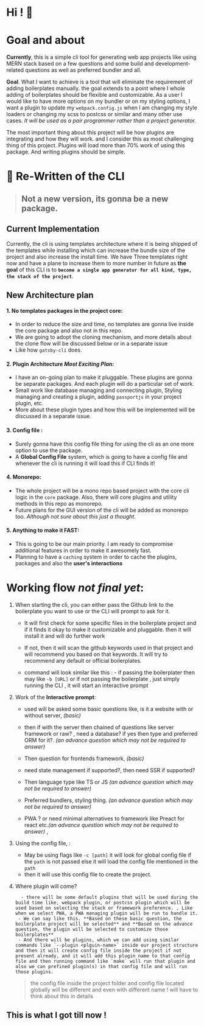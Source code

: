 # Hi ! 🚀

# Goal and about

**Currently**, this is a simple cli tool for generating web app projects like using MERN stack based on a few questions and some build and development-related questions as well as preferred bundler and all.

**Goal**. What I want to achieve is a tool that will eliminate the requirement of adding boilerplates manually. the goal extends to a point where I whole adding of boilerplates should be flexible and customizable. As a user I would like to have more options on my bundler or on my styling options, I want a plugin to update my `webpack.config.js` when I am changing my style loaders or changing my scss to postcss or similar and many other use cases. _It will be used as a pair programmer rather than a project generator._

The most important thing about this project will be how plugins are integrating and how they will work. and I consider this as most challenging thing of this project. Plugins will load more than 70% work of using this package. And writing plugins should be simple.

# :mega: Re-Written of the CLI

> ## Not a new version, its gonna be a new package.

## Current Implementation

Currently, the cli is using templates architecture where it is being shipped of the templates while installing which can increase the bundle size of the project and also increase the install time.
We have Three templates right now and have a plane to increase them to more number in future as **the goal** of this CLI is to **`become a single app generator for all kind, type, the stack of the project`**.

## New Architecture plan

#### 1. No templates packages in the project core:

- In order to reduce the size and time, no templates are gonna live inside the core package and also not in this repo.
- We are going to adopt the cloning mechanism, and more details about the clone flow will be discussed below or in a separate issue
- Like how `gatsby-cli` does.

#### 2. Plugin Architecture _Most Exciting Plan_:

- I have an on-going plan to make it pluggable. These plugins are gonna be separate packages. And each plugin will do a particular set of work.
- Small work like database managing and connecting plugin, Styling managing and creating a plugin, adding `passportjs` in your project plugin, etc.
- More about these plugin types and how this will be implemented will be discussed in a separate issue.

#### 3. Config file :

- Surely gonna have this config file thing for using the cli as an one more option to use the package.
- A **Global Config File** system, which is going to have a config file and whenever the cli is running it will load this if CLI finds it!

#### 4. Monorepo:

- The whole project will be a mono repo based project with the core cli logic in the `core` package. Also, there will core plugins and utility methods in this repo as monorepo.
- Future plans for the GUI version of the cli will be added as monorepo too. _Although not sure about this just a thought_.

#### 5. Anything to make it **FAST**:

- This is going to be our main priority. I am ready to compromise additional features in order to make it awesomely fast.
- Planning to have a `caching` system in order to cache the plugins, packages and also the **user's interactions**

# Working flow _not final yet_:

1. When starting the cli, you can either pass the Github link to the boilerplate you want to use or the CLI will prompt to ask for it.

   - It will first check for some specific files in the boilerplate project and if it finds it okay to make it customizable and pluggable. then it will install it and will do further work

   - If not, then it will scan the github keywords used in that project and will recommend you based on that keywords. It will try to recommend any default or official boilerplates.

   - command will look similar like this : - if passing the boilerplater then may like `-b [URL]` or if not passing the boilerplate , just
     simply running the CLI , it will start an interactive prompt

2)  Work of the **Interactive prompt**:

    - used will be asked some basic questions like, is it a website with or without server, _(basic)_
    - then if with the server then chained of questions like server framework or raw? , need a database? if yes then type and preferred ORM for it?. _(an advance question which may not be required to answer)_
    - Then question for frontends framework, _(basic)_
    - need state management if supported?, then need SSR if supported?
    - Then language type like TS or JS _(an advance question which may not be required to answer)_
    - Preferred bundlers, styling thing. _(an advance question which may not be required to answer)_

    - PWA ? or need minimal alternatives to framework like Preact for react etc._(an advance question which may not be required to answer)_ ,

3)  Using the config file, :

    - May be using flags like `-c [path]` it will look for global config file if the `path` is not passed else it will load the config file mentioned in the `path`
    - then it will use this config file to create the project.

4)  Where plugin will come?

          - there will be some default plugins that will be used during the build time like, webpack plugin, or postcss plugin which will be used based on selecting the stack or framework preference. , Like when we select PWA, a PWA managing plugin will be run to handle it.
         - We can say like this. **Based on these basic question, the boilerplate project will be selected** and **Based on the advance question, the plugin will be selected to customize those boilerplates**
         - And there will be plugins, which we can add using similar commands like `--plugin <plguin-name>` inside our project structure and then it will create config file inside the project if not present already, and it will add this plugin name to that config file and then running command like `make` will run that plugin and also we can prefined plugin(s) in that config file and will run those plugins.

    > the config file inside the project folder and config file located globally will be different and even with different name ! will have to think about this in details

## This is what I got till now !
